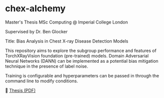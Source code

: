 # chex-aIchemy

Master's Thesis MSc Computing @ Imperial College London

Supervised by Dr. Ben Glocker

Title: Bias Analysis in Chest X-ray Disease Detection Models

This repository aims to explore the subgroup performance and features of TorchXRayVision foundation (pre-trained) models. Domain Adversarial Neural Networks (DANN) can be implemented as a potential bias mitigation technique in the presence of label noise.

Training is configurable and hyperparameters can be passed in through the command line to modify conditions.

📄 [Thesis (PDF)](docs/final_report.pdf)
